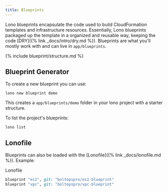 ```yaml
---
title: Blueprints
---
```


Lono blueprints encapsulate the code used to build CloudFormation templates and infrastructure resources.  Essentially, Lono blueprints packaged up the template in a organized and reusable way, keeping the code [DRY]({% link _docs/intro/dry.md %}). Blueprints are what you'll mostly work with and can live in `app/blueprints`.

{% include blueprint/structure.md %}

## Blueprint Generator

To create a new blueprint you can use:

    lono new blueprint demo

This creates a `app/blueprints/demo` folder in your lono project with a starter structure.

To list the project's blueprints:

    lono list

## Lonofile

Blueprints can also be loaded with the [Lonofile]({% link _docs/lonofile.md %}).  Example:

Lonofile

```ruby
blueprint "ec2", git: "boltopspro/ec2-blueprint"
blueprint "vpc", git: "boltopspro/vpc-blueprint"
```
